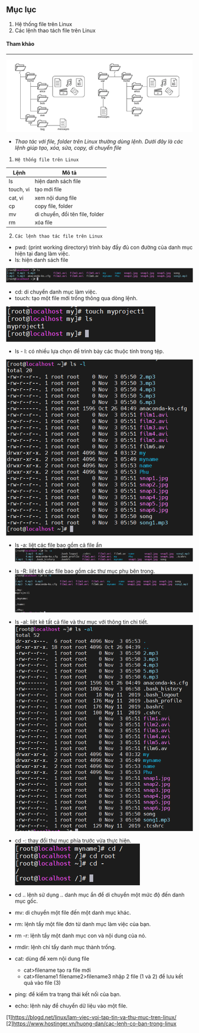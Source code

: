 ## Mục lục  
1. Hệ thống file trên Linux     
2. Các lệnh thao tách file trên Linux  

#### Tham khảo  

----

![image](image/11.png)  

- *Thao tác với file, folder trên Linux thường dùng lệnh. Dưới đây là các lệnh giúp tạo, xóa, sửa, copy, di chuyển file*  

1. `Hệ thống file trên Linux`

|Lệnh|Mô tả|  
|----|----|  
|ls|hiện danh sách file|  
|touch, vi|tạo mới file|
|cat, vi|xem nội dung file|
|cp|copy file, folder|
|mv|di chuyển, đổi tên file, folder|
|rm|xóa file|  

2. `Các lệnh thao tác file trên Linux`  

- pwd: (print working directory) trình bày đầy đủ con đường của danh mục hiện tại đang làm việc.
- ls: hiện danh sách file  

![image](image/12.png)  
- cd: di chuyển danh mục làm việc.  
- touch: tạo một file mới trống thông qua dòng lệnh.  

![image](image/13.png) 
- ls - l: có nhiều lựa chọn để trình bày các thuộc tính trong tệp.  

![image](image/14.png)  
- ls -a: liệt các file bao gồm cả file ẩn  
![image](image/15.png)  

- ls -R: liệt kê các file bao gồm các thư mục phụ bên trong.  
![image](image/16.png)

- ls -al: liệt kê tất cả file và thư mục với thông tin chi tiết.  
![image](image/17.png)  

- cd -: thay đổi thư mục phía trước vừa thực hiện.
![image](image/18.png)  
- cd .. lệnh sử dụng .. danh mục ẩn để di chuyển một mức độ đến danh mục gốc.
- mv: di chuyển một file đến một danh mục khác.  
- rm: lệnh tẩy một file đơn từ danh mục làm việc của bạn.  
- rm -r: lệnh tẩy một danh mục con và nội dung của nó.  
- rmdir: lệnh chỉ tẩy danh mục thành trống.  
- cat: dùng để xem nội dung file  
    - cat>filename tạo ra file mới
    - cat>filename1 filename2>filename3 nhập 2 file (1 và 2) để lưu kết quả vào file (3)  
- ping: để kiểm tra trạng thái kết nối của bạn.   
- echo: lệnh này để chuyển dữ liệu vào một file.  


[1]https://blogd.net/linux/lam-viec-voi-tap-tin-va-thu-muc-tren-linux/   
[2]https://www.hostinger.vn/huong-dan/cac-lenh-co-ban-trong-linux  


